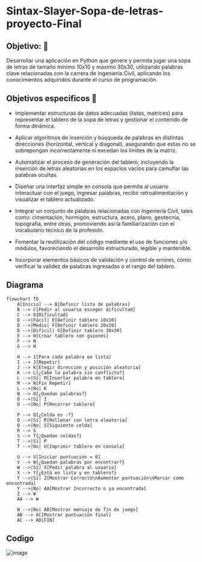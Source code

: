 # Sintax-Slayer-Sopa-de-letras-proyecto-Final

## Objetivo: 📌
Desarrollar una aplicación en Python que genere y permita jugar una sopa de letras de tamaño mínimo 10x10 y máximo 30x30, utilizando palabras clave relacionadas con la carrera de Ingeniería Civil, aplicando los conocimientos adquiridos durante el curso de programación.

## Objetivos especificos 📎
- Implementar estructuras de datos adecuadas (listas, matrices) para representar el tablero de la sopa de letras y gestionar el contenido de forma dinámica.

- Aplicar algoritmos de inserción y búsqueda de palabras en distintas direcciones (horizontal, vertical y diagonal), asegurando que estas no se sobrepongan incorrectamente ni excedan los límites de la matriz.

- Automatizar el proceso de generación del tablero, incluyendo la inserción de letras aleatorias en los espacios vacíos para camuflar las palabras ocultas.

- Diseñar una interfaz simple en consola que permita al usuario interactuar con el juego, ingresar palabras, recibir retroalimentación y visualizar el tablero actualizado.

- Integrar un conjunto de palabras relacionadas con Ingeniería Civil, tales como: cimentación, hormigón, estructura, acero, plano, geotecnia, topografía, entre otras, promoviendo así la familiarización con el vocabulario técnico de la profesión.

- Fomentar la reutilización del código mediante el uso de funciones y/o módulos, favoreciendo el desarrollo estructurado, legible y mantenible.

- Incorporar elementos básicos de validación y control de errores, como verificar la validez de palabras ingresadas o el rango del tablero.


## Diagrama
```mermaid
flowchart TD
    A[Inicio] --> B[Definir lista de palabras]
    B --> C[Pedir al usuario escoger dificultad]
    C --> D{Dificultad}
    D -->|Fácil| E[Definir tablero 10x10]
    D -->|Medio| F[Definir tablero 20x20]
    D -->|Difícil| G[Definir tablero 30x30]
    E --> H[Crear tablero con guiones]
    F --> H
    G --> H

    H --> I[Para cada palabra en lista]
    I --> J[Repetir]
    J --> K[Elegir dirección y posición aleatoria]
    K --> L{¿Cabe la palabra sin conflicto?}
    L -->|Sí| M[Insertar palabra en tablero]
    M --> N[Fin Repetir]
    L -->|No| K
    N --> O{¿Quedan palabras?}
    O -->|Sí| I
    O -->|No| P[Recorrer tablero]

    P --> Q{¿Celda es -?}
    Q -->|Sí| R[Rellenar con letra aleatoria]
    Q -->|No| S[Siguiente celda]
    R --> S
    S --> T{¿Quedan celdas?}
    T -->|Sí| P
    T -->|No| U[Imprimir tablero en consola]

    U --> V[Iniciar puntuación = 0]
    V --> W{¿Quedan palabras por encontrar?}
    W -->|Sí| X[Pedir palabra al usuario]
    X --> Y{¿Está en lista y en tablero?}
    Y -->|Sí| Z[Mostrar Correcto\nAumentar puntuación\nMarcar como encontrada]
    Y -->|No| AA[Mostrar Incorrecto o ya encontrada]
    Z --> W
    AA --> W

    W -->|No| AB[Mostrar mensaje de fin de juego]
    AB --> AC[Mostrar puntuación final]
    AC --> AD[FIN]

```

## Codigo 


![image](https://github.com/user-attachments/assets/a1f9d695-79dd-4e52-945b-ddb1b0473f86)
